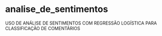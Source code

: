 # analise_de_sentimentos
USO DE ANÁLISE DE SENTIMENTOS COM REGRESSÃO LOGÍSTICA PARA CLASSIFICAÇÃO DE COMENTÁRIOS

